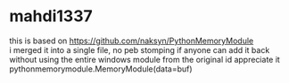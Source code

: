 # mahdi1337<br>
this is based on https://github.com/naksyn/PythonMemoryModule<br>
i merged it into a single file, no peb stomping if anyone can add it back without using the entire windows module from the original id appreciate it <br>
pythonmemorymodule.MemoryModule(data=buf)
